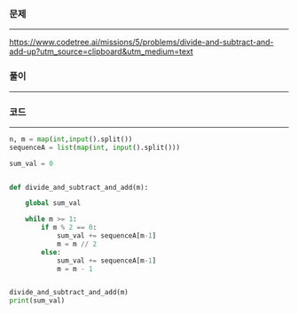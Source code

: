 ### 문제

---

https://www.codetree.ai/missions/5/problems/divide-and-subtract-and-add-up?utm_source=clipboard&utm_medium=text

### 풀이

---

### 코드

---

```python
n, m = map(int,input().split())
sequenceA = list(map(int, input().split()))

sum_val = 0


def divide_and_subtract_and_add(m):

    global sum_val

    while m >= 1:
        if m % 2 == 0:
            sum_val += sequenceA[m-1]
            m = m // 2
        else:
            sum_val += sequenceA[m-1]
            m = m - 1


divide_and_subtract_and_add(m)
print(sum_val)

```
